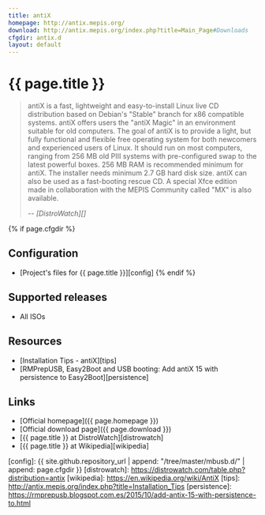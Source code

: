 ```yaml
---
title: antiX
homepage: http://antix.mepis.org/
download: http://antix.mepis.org/index.php?title=Main_Page#Downloads
cfgdir: antix.d
layout: default
---
```


# {{ page.title }}

> antiX is a fast, lightweight and easy-to-install Linux live CD distribution
> based on Debian's "Stable" branch for x86 compatible systems. antiX offers
> users the "antiX Magic" in an environment suitable for old computers. The goal
> of antiX is to provide a light, but fully functional and flexible free
> operating system for both newcomers and experienced users of Linux. It should
> run on most computers, ranging from 256 MB old PIII systems with
> pre-configured swap to the latest powerful boxes. 256 MB RAM is recommended
> minimum for antiX. The installer needs minimum 2.7 GB hard disk size. antiX
> can also be used as a fast-booting rescue CD. A special Xfce edition made in
> collaboration with the MEPIS Community called "MX" is also available.
>
> -- <cite markdown="1">[DistroWatch][]</cite>


{% if page.cfgdir %}
## Configuration

- [Project's files for {{ page.title }}][config]
{% endif %}


## Supported releases

- All ISOs


## Resources

- [Installation Tips - antiX][tips]
- [RMPrepUSB, Easy2Boot and USB booting: Add antiX 15 with persistence to
Easy2Boot][persistence]


## Links

- [Official homepage]({{ page.homepage }})
- [Official download page]({{ page.download }})
- [{{ page.title }} at DistroWatch][distrowatch]
- [{{ page.title }} at Wikipedia][wikipedia]


[config]: {{ site.github.repository_url | append: "/tree/master/mbusb.d/" | append: page.cfgdir }}
[distrowatch]: https://distrowatch.com/table.php?distribution=antix
[wikipedia]: https://en.wikipedia.org/wiki/AntiX
[tips]: http://antix.mepis.org/index.php?title=Installation_Tips
[persistence]: https://rmprepusb.blogspot.com.es/2015/10/add-antix-15-with-persistence-to.html
